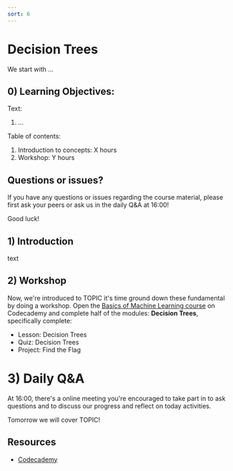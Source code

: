 ```yaml
---
sort: 6
---
```


# Decision Trees

We start with ...

## 0) Learning Objectives:
Text:
1. ...

Table of contents:
1. Introduction to concepts: X hours
2. Workshop: Y hours


## Questions or issues?
If you have any questions or issues regarding the course material, please first ask your peers or ask us in the daily Q&A at 16:00!



Good luck!


## 1) Introduction
text

## 2) Workshop
Now, we're introduced to TOPIC it's time ground down these fundamental by doing a workshop. Open the [Basics of Machine Learning course](https://www.codecademy.com/learn/machine-learning) on Codecademy and complete half of the modules: **Decision Trees**, specifically complete:
- Lesson: Decision Trees
- Quiz: Decision Trees
- Project: Find the Flag


# 3)  Daily Q&A
At 16:00, there's a online meeting you're encouraged to take part in to ask questions and to discuss our progress and reflect on today activities.

Tomorrow we will cover TOPIC!



## Resources
- [Codecademy](https://www.codecademy.com/learn/machine-learning)
